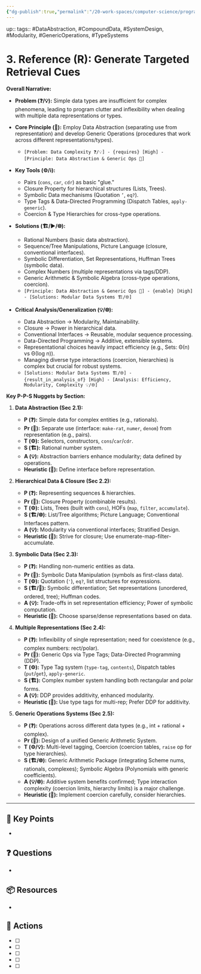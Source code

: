 ```yaml
---
{"dg-publish":true,"permalink":"/20-work-spaces/computer-science/programming/scheme/sicp/detailed/chapter-ii/3-reference/","tags":["gardenEntry"]}
---
```





up:: 
tags:: #DataAbstraction, #CompoundData, #SystemDesign, #Modularity, #GenericOperations, #TypeSystems



# 3. Reference (R): Generate Targeted Retrieval Cues


**Overall Narrative:**

- **Problem (❓/💡):** Simple data types are insufficient for complex phenomena, leading to program clutter and inflexibility when dealing with multiple data representations or types.
- **Core Principle (📖):** Employ Data Abstraction (separating use from representation) and develop Generic Operations (procedures that work across different representations/types).
    - `[Problem: Data Complexity ❓/💡] - {requires} [High] - [Principle: Data Abstraction & Generic Ops 📖]`
- **Key Tools (⚙️/ℹ️):**
    - Pairs (`cons`, `car`, `cdr`) as basic "glue."
    - Closure Property for hierarchical structures (Lists, Trees).
    - Symbolic Data mechanisms (Quotation `’`, `eq?`).
    - Type Tags & Data-Directed Programming (Dispatch Tables, `apply-generic`).
    - Coercion & Type Hierarchies for cross-type operations.
      
- **Solutions (🏗️/▶️/🌐):**
    - Rational Numbers (basic data abstraction).
    - Sequence/Tree Manipulations, Picture Language (closure, conventional interfaces).
    - Symbolic Differentiation, Set Representations, Huffman Trees (symbolic data).
    - Complex Numbers (multiple representations via tags/DDP).
    - Generic Arithmetic & Symbolic Algebra (cross-type operations, coercion).
    - `[Principle: Data Abstraction & Generic Ops 📖] - {enable} [High] - [Solutions: Modular Data Systems 🏗️/🌐]`
      
- **Critical Analysis/Generalization (💡/🌐):**
    - Data Abstraction -> Modularity, Maintainability.
    - Closure -> Power in hierarchical data.
    - Conventional Interfaces -> Reusable, modular sequence processing.
    - Data-Directed Programming -> Additive, extensible systems.
    - Representational choices heavily impact efficiency (e.g., Sets: Θ(n) vs Θ(log n)).
    - Managing diverse type interactions (coercion, hierarchies) is complex but crucial for robust systems.
    - `[Solutions: Modular Data Systems 🏗️/🌐] - {result_in_analysis_of} [High] - [Analysis: Efficiency, Modularity, Complexity 💡/🌐]`

**Key P-P-S Nuggets by Section:**

1. **Data Abstraction (Sec 2.1):**
    
    - **P (❓):** Simple data for complex entities (e.g., rationals).
    - **Pr (📖):** Separate use (interface: `make-rat`, `numer`, `denom`) from representation (e.g., pairs).
    - **T (⚙️):** Selectors, constructors, `cons`/`car`/`cdr`.
    - **S (🏗️):** Rational number system.
    - **A (💡):** Abstraction barriers enhance modularity; data defined by operations.
    - **Heuristic (🎲):** Define interface before representation.
      
2. **Hierarchical Data & Closure (Sec 2.2):**
    
    - **P (❓):** Representing sequences & hierarchies.
    - **Pr (📖):** Closure Property (combinable results).
    - **T (⚙️):** Lists, Trees (built with `cons`), HOFs (`map`, `filter`, `accumulate`).
    - **S (🏗️/🌐):** List/Tree algorithms; Picture Language; Conventional Interfaces pattern.
    - **A (💡):** Modularity via conventional interfaces; Stratified Design.
    - **Heuristic (🎲):** Strive for closure; Use enumerate-map-filter-accumulate.
      
3. **Symbolic Data (Sec 2.3):**
    
    - **P (❓):** Handling non-numeric entities as data.
    - **Pr (📖):** Symbolic Data Manipulation (symbols as first-class data).
    - **T (⚙️):** Quotation (`'`), `eq?`, list structures for expressions.
    - **S (🏗️/🎲):** Symbolic differentiation; Set representations (unordered, ordered, tree); Huffman codes.
    - **A (💡):** Trade-offs in set representation efficiency; Power of symbolic computation.
    - **Heuristic (🎲):** Choose sparse/dense representations based on data.
      
4. **Multiple Representations (Sec 2.4):**
    
    - **P (❓):** Inflexibility of single representation; need for coexistence (e.g., complex numbers: rect/polar).
    - **Pr (📖):** Generic Ops via Type Tags; Data-Directed Programming (DDP).
    - **T (⚙️):** Type Tag system (`type-tag`, `contents`), Dispatch tables (`put`/`get`), `apply-generic`.
    - **S (🏗️):** Complex number system handling both rectangular and polar forms.
    - **A (💡):** DDP provides additivity, enhanced modularity.
    - **Heuristic (🎲):** Use type tags for multi-rep; Prefer DDP for additivity.
      
5. **Generic Operations Systems (Sec 2.5):**
    
    - **P (❓):** Operations across different data types (e.g., int + rational + complex).
    - **Pr (📖):** Design of a unified Generic Arithmetic System.
    - **T (⚙️/💡):** Multi-level tagging, Coercion (coercion tables, `raise` op for type hierarchies).
    - **S (🏗️/🌐):** Generic Arithmetic Package (integrating Scheme nums, rationals, complexes); Symbolic Algebra (Polynomials with generic coefficients).
    - **A (💡/🌐):** Additive system benefits confirmed; Type interaction complexity (coercion limits, hierarchy limits) is a major challenge.
    - **Heuristic (🎲):** Implement coercion carefully, consider hierarchies.


---

## 🔑 Key Points
- 
## ❓ Questions
- 
## 📦 Resources
- 
## 🎯 Actions
- [ ] 
- [ ] 
- [ ] 
- [ ] 
- [ ] 